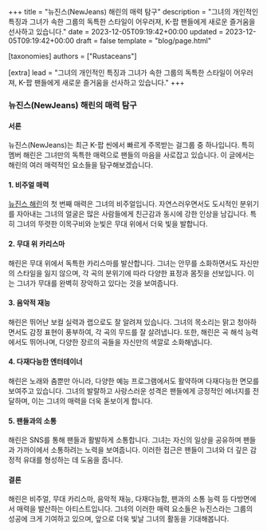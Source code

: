 +++
title = "뉴진스(NewJeans) 해린의 매력 탐구"
description = "그녀의 개인적인 특징과 그녀가 속한 그룹의 독특한 스타일이 어우러져, K-팝 팬들에게 새로운 즐거움을 선사하고 있습니다."
date = 2023-12-05T09:19:42+00:00
updated = 2023-12-05T09:19:42+00:00
draft = false
template = "blog/page.html"

[taxonomies]
authors = ["Rustaceans"]

[extra]
lead = "그녀의 개인적인 특징과 그녀가 속한 그룹의 독특한 스타일이 어우러져, K-팝 팬들에게 새로운 즐거움을 선사하고 있습니다."
+++

### 뉴진스(NewJeans) 해린의 매력 탐구

#### 서론
뉴진스(NewJeans)는 최근 K-팝 씬에서 빠르게 주목받는 걸그룹 중 하나입니다. 특히 멤버 해린은 그녀만의 독특한 매력으로 팬들의 마음을 사로잡고 있습니다. 이 글에서는 해린의 여러 매력적인 요소들을 탐구해보겠습니다.

#### 1. 비주얼 매력
[뉴진스 해린](https://haerin.network/)의 첫 번째 매력은 그녀의 비주얼입니다. 자연스러우면서도 도시적인 분위기를 자아내는 그녀의 얼굴은 많은 사람들에게 친근감과 동시에 강한 인상을 남깁니다. 특히 그녀의 뚜렷한 이목구비와 눈빛은 무대 위에서 더욱 빛을 발합니다.

#### 2. 무대 위 카리스마
해린은 무대 위에서 독특한 카리스마를 발산합니다. 그녀는 안무를 소화하면서도 자신만의 스타일을 잃지 않으며, 각 곡의 분위기에 따라 다양한 표정과 몸짓을 선보입니다. 이는 그녀가 무대를 완벽히 장악하고 있다는 것을 보여줍니다.

#### 3. 음악적 재능
해린은 뛰어난 보컬 실력과 랩으로도 잘 알려져 있습니다. 그녀의 목소리는 맑고 청아하면서도 감정 표현이 풍부하여, 각 곡의 무드를 잘 살려냅니다. 또한, 해린은 곡 해석 능력에서도 뛰어나며, 다양한 장르의 곡들을 자신만의 색깔로 소화해냅니다.

#### 4. 다재다능한 엔터테이너
해린은 노래와 춤뿐만 아니라, 다양한 예능 프로그램에서도 활약하며 다재다능한 면모를 보여주고 있습니다. 그녀의 발랄하고 사랑스러운 성격은 팬들에게 긍정적인 에너지를 전달하며, 이는 그녀의 매력을 더욱 돋보이게 합니다.

#### 5. 팬들과의 소통
해린은 SNS를 통해 팬들과 활발하게 소통합니다. 그녀는 자신의 일상을 공유하며 팬들과 가까이에서 소통하려는 노력을 보여줍니다. 이러한 접근은 팬들이 그녀와 더 깊은 감정적 유대를 형성하는 데 도움을 줍니다.

#### 결론
해린은 비주얼, 무대 카리스마, 음악적 재능, 다재다능함, 팬과의 소통 능력 등 다방면에서 매력을 발산하는 아티스트입니다. 그녀의 이러한 매력 요소들은 뉴진스라는 그룹의 성공에 크게 기여하고 있으며, 앞으로 더욱 빛날 그녀의 활동을 기대해봅니다.
